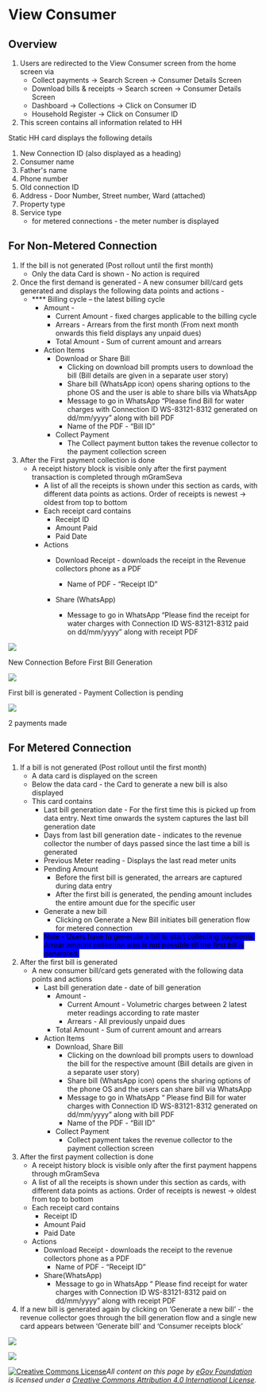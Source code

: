 # View Consumer

## Overview

1. Users are redirected to the View Consumer screen from the home screen via
   * Collect payments → Search Screen → Consumer Details Screen
   * Download bills & receipts → Search screen → Consumer Details Screen
   * Dashboard → Collections → Click on Consumer ID
   * Household Register → Click on Consumer ID
2. This screen contains all information related to HH

Static HH card displays the following details

1. New Connection ID (also displayed as a heading)
2. Consumer name
3. Father's name
4. Phone number
5. Old connection ID
6. Address - Door Number, Street number, Ward (attached)
7. Property type
8. Service type
   * for metered connections - the meter number is displayed

## **For Non-Metered Connection**

1. If the bill is not generated (Post rollout until the first month)
   * Only the data Card is shown - No action is required  &#x20;
2. Once the first demand is generated - A new consumer bill/card gets generated and displays the following data points and actions -
   * &#x20;**** Billing cycle – the latest billing cycle
     * Amount -&#x20;
       * Current Amount - fixed charges applicable to the billing cycle
       * Arrears - Arrears from the first month (From next month onwards this field displays any unpaid dues)
       * Total Amount - Sum of current amount and arrears
     * Action Items
       * Download or Share Bill
         * Clicking on download bill prompts users to download the bill (Bill details are given in a separate user story)
         * Share bill (WhatsApp icon) opens sharing options to the phone OS and the user is able to share bills via WhatsApp
         * Message to go in WhatsApp “Please find Bill for water charges with Connection ID WS-83121-8312 generated on dd/mm/yyyy” along with bill PDF
         * Name of the PDF - “Bill ID”
       * Collect Payment
         * The Collect payment button takes the revenue collector to the payment collection screen
3. After the First payment collection is done
   * A receipt history block is visible only after the first payment transaction is completed through mGramSeva
     * A list of all the receipts is shown under this section as cards, with different data points as actions. Order of receipts is newest → oldest from top to bottom
     * Each receipt card contains
       * Receipt ID
       * Amount Paid
       * Paid Date
     * Actions
       * Download Receipt - downloads the receipt in the Revenue collectors phone as a PDF
         * Name of PDF - “Receipt ID”
       *   Share (WhatsApp)

           * Message to go in WhatsApp “Please find the receipt for water charges with Connection ID WS-83121-8312 paid on dd/mm/yyyy” along with receipt PDF



![](<../../../.gitbook/assets/image (59).png>)

New Connection Before First Bill Generation

![](<../../../.gitbook/assets/image (74).png>)

First bill is generated - Payment Collection is pending

![](<../../../.gitbook/assets/image (143).png>)

2 payments made

## For Metered Connection

1. If a bill is not generated (Post rollout until the first month)
   * A data card is displayed on the screen
   * Below the data card - the Card to generate a new bill is also displayed
   * This card contains
     * Last bill generation date - For the first time this is picked up from data entry. Next time onwards the system captures the last bill generation date
     * Days from last bill generation date - indicates to the revenue collector the number of days passed since the last time a bill is generated
     * Previous Meter reading - Displays the last read meter units&#x20;
     * Pending Amount
       * Before the first bill is generated, the arrears are captured during data entry
       * After the first bill is generated, the pending amount includes the entire amount due for the specific user
     * Generate a new bill
       * Clicking on Generate a New Bill initiates bill generation flow for metered connection
     * <mark style="background-color:blue;">Note - Users have to generate a bill to start collecting payments. Arrear amount collection also is not possible till the first bill is generated.</mark>&#x20;
2. After the first bill is generated
   * A new consumer bill/card gets generated with the following data points and actions
     * Last bill generation date - date of bill generation
       * Amount -
         * Current Amount - Volumetric charges between 2 latest meter readings according to rate master
         * Arrears - All previously unpaid dues
       * Total Amount - Sum of current amount and arrears
     * Action Items
       * Download, Share Bill
         * Clicking on the download bill prompts users to download the bill for the respective amount (Bill details are given in a separate user story)
         * Share bill (WhatsApp icon) opens the sharing options of the phone OS and the users can share bill via WhatsApp
         * Message to go in WhatsApp “ Please find Bill for water charges with Connection ID WS-83121-8312 generated on dd/mm/yyyy” along with bill PDF
         * Name of the PDF - “Bill ID”
       * Collect Payment
         * Collect payment takes the revenue collector to the payment collection screen
3. After the first payment collection is done
   * A receipt history block is visible only after the first payment happens through mGramSeva
   * A list of all the receipts is shown under this section as cards, with different data points as actions. Order of receipts is newest → oldest from top to bottom
   * Each receipt card contains
     * Receipt ID
     * Amount Paid
     * Paid Date
   * Actions
     * Download Receipt - downloads the receipt to the revenue collectors phone as a PDF
       * Name of PDF - “Receipt ID”
     * Share(WhatsApp)
       * Message to go in WhatsApp “ Please find receipt for water charges with Connection ID WS-83121-8312 paid on dd/mm/yyyy” along with receipt PDF
4. If a new bill is generated again by clicking on ‘Generate a new bill’ - the revenue collector goes through the bill generation flow and a single new card appears between ‘Generate bill’ and ‘Consumer receipts block’

<img src="../../../.gitbook/assets/image (29).png" alt="" data-size="original">![](<../../../.gitbook/assets/image (147).png>)

![](<../../../.gitbook/assets/image (149).png>)



[![Creative Commons License](https://i.creativecommons.org/l/by/4.0/80x15.png)_​_](http://creativecommons.org/licenses/by/4.0/)_All content on this page by_ [_eGov Foundation_](https://egov.org.in/) _is licensed under a_ [_Creative Commons Attribution 4.0 International License_](http://creativecommons.org/licenses/by/4.0/)_._
